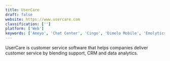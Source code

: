 ```yaml
---
title: UserCare
draft: false 
website: https://www.usercare.com
classification: ['']
platform: ['Web']
keywords: ['Ameyo', 'Chat Center', 'Cingo', 'Dimelo Mobile', 'Emolytics', 'Helpshift', 'Hipmob', 'Hotline', 'Instabug', 'Intercom App Store', 'Jira', 'KeyReply', 'LiveMessage from Salesforce', 'Outbound Apps by Intercom', 'Pypestream', 'Salesforce Service Cloud', 'SolarWinds Backup', 'Unitrends', 'Zendesk Support']
---
```

UserCare is customer service software that helps companies deliver customer service by blending support, CRM and data analytics.